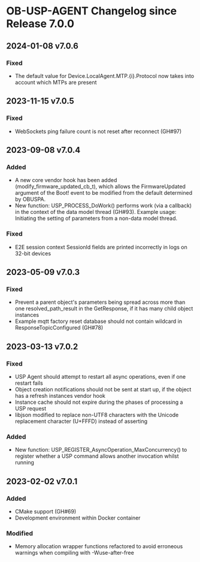 # OB-USP-AGENT Changelog since Release 7.0.0

## 2024-01-08 v7.0.6
### Fixed
- The default value for Device.LocalAgent.MTP.{i}.Protocol now takes into account which MTPs are present


## 2023-11-15 v7.0.5
### Fixed
- WebSockets ping failure count is not reset after reconnect (GH#97)


## 2023-09-08 v7.0.4
### Added
- A new core vendor hook has been added (modify_firmware_updated_cb_t), which allows the FirmwareUpdated argument of the Boot! event to be modified from the default determined by OBUSPA.
- New function: USP_PROCESS_DoWork() performs work (via a callback) in the context of the data model thread (GH#93). Example usage: Initiating the setting of parameters from a non-data model thread.

### Fixed
- E2E session context SessionId fields are printed incorrectly in logs on 32-bit devices



## 2023-05-09 v7.0.3
### Fixed
- Prevent a parent object's parameters being spread across more than one resolved_path_result in the GetResponse, if it has many child object instances
- Example mqtt factory reset database should not contain wildcard in ResponseTopicConfigured (GH#78)

## 2023-03-13 v7.0.2
### Fixed
- USP Agent should attempt to restart all async operations, even if one restart fails
- Object creation notifications should not be sent at start up, if the object has a refresh instances vendor hook
- Instance cache should not expire during the phases of processing a USP request
- libjson modified to replace non-UTF8 characters with the Unicode replacement character (U+FFFD) instead of asserting

### Added
- New function: USP_REGISTER_AsyncOperation_MaxConcurrency() to register whether a USP command allows another invocation whilst running

## 2023-02-02 v7.0.1
### Added
- CMake support (GH#69)
- Development environment within Docker container

### Modified
- Memory allocation wrapper functions refactored to avoid erroneous warnings when compiling with -Wuse-after-free
